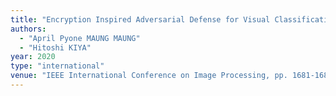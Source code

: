 ```yaml
---
title: "Encryption Inspired Adversarial Defense for Visual Classification"
authors:
  - "April Pyone MAUNG MAUNG"
  - "Hitoshi KIYA"
year: 2020
type: "international"
venue: "IEEE International Conference on Image Processing, pp. 1681-1685, Abu Dhabi, United Arab Emirates (UAE), 2020-10-26."
---
```


